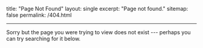 title: "Page Not Found"
layout: single
excerpt: "Page not found."
sitemap: false
permalink: /404.html

---
Sorry but the page you were trying to view does not exist --- perhaps you can try searching for it below.

<script type="text/javascript">
	var GOOG_FIXURL_LANG = 'en';
	var GOOG_FIXURL_SITE = '{{ site.url }}'
</script>
<script type="text/javascript"
	src="//linkhelp.clients.google.com/tbproxy/lh/wm/fixurl.js">
</script>
